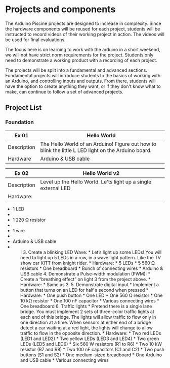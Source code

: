 # Projects and components
The Arduino Piscine projects are designed to increase in complexity. Since the hardware components will be reused for each project, students will be instructed to record videos of their working project in action. The videos will be used for final evaluations.

The focus here is on learning to work with the arduino in a short weekend, we will not have strict norm requirements for the project. Students only need to demonstrate a working  product with a recording of each project.

The projects will be split into a fundamental and advanced sections. Fundamental projects will introduce students to the basics of working with an Arduino, and controlling inputs and outputs. From there, students will have the option to create anything they want, or if they don't know what to make, can continue to follow a set of advanced projects.

## Project List

### Foundation
| Ex 01 | Hello World |
| ------| ----------- |
| Description | The Hello World of an Arduino! Figure out how to blink the little L LED light on the Arduino board. |
| Hardware | Arduino & USB cable |

| Ex 02 | Hello World v2 |
| ----- | -------------- |
| Description | Level up the Hello World. Le'ts light up a single external LED |
| Hardware: | 
<ul><li>1 LED<li>
<li>1 220 Ω resistor<li>
<li>1 wire<li>
<li>Arduino & USB cable<li>
<ul>
|
3. Create a blinking LED Wave:
	* Let’s light up some LEDs! You will need to light up 5 LEDs in a row, in a wave light pattern. Like the TV show car KITT from knight rider.
	* Hardware:
		* 5 LEDs
		* 5 560 Ω resistors
		* One breadboard
		* Bunch of connecting wires
		* Arduino & USB cable
4. Demonstrate a Pulse-width modulation (PWM):
	* Create a “breathing effect” on light 3 from the project above.
	* Hardware:
		* Same as 3.
5. Demonstrate digital input
	* Implement a button that turns on an LED for half a second when pressed
	* Hardware:
		* One push button
		* One LED
		* One 560 Ω resistor
		* One 10 kΩ resistor
		* One 100 nF capacitor
		* Various connecting wires
		* One breadboard
6. Traffic lights
	* Pretend there is a single lane bridge. You must implement 2 sets of three-color traffic lights at each end of this bridge. The lights will allow traffic to flow only in one direction at a time. When sensors at either end of a bridge detect a car waiting at a red light, the lights will change to allow traffic to flow in the opposite direction.
	* Hardware:
		* Two red LEDs (LED1 and LED2)
		* Two yellow LEDs (LED3 and LED4)
		* Two green LEDs (LED5 and LED6)
		* Six 560 W resistors (R1 to R6)
		* Two 10 kW resistor (R7 and R8)
		* Two 100 nF capacitors (C1 and C2)
		* Two push buttons (S1 and S2)
		* One medium-sized breadboard
		* One Arduino and USB cable
		* Various connecting wires
